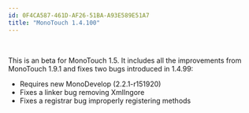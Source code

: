 ```yaml
---
id: 0F4CA587-461D-AF26-51BA-A93E589E51A7
title: "MonoTouch 1.4.100"
---
```


&nbsp;

This is an beta for MonoTouch 1.5. It includes all the improvements from
MonoTouch 1.9.1 and fixes two bugs introduced in 1.4.99:

-  Requires new MonoDevelop (2.2.1-r151920)
-  Fixes a linker bug removing XmlIngore
-  Fixes a registrar bug improperly registering methods
